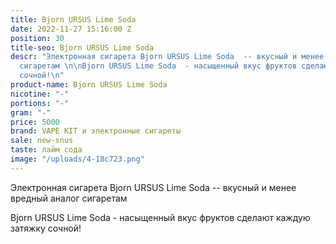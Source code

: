 ```yaml
---
title: Bjorn URSUS Lime Soda
date: 2022-11-27 15:16:00 Z
position: 30
title-seo: Bjorn URSUS Lime Soda
descr: "Электронная сигарета Bjorn URSUS Lime Soda  -- вкусный и менее вредный аналог
  сигаретам \n\nBjorn URSUS Lime Soda  - насыщенный вкус фруктов сделают каждую затяжку
  сочной!\n"
product-name: Bjorn URSUS Lime Soda
nicotine: "-"
portions: "-"
gram: "-"
price: 5000
brand: VAPE KIT и электронные сигареты
sale: new-snus
taste: лайм сода
image: "/uploads/4-18c723.png"
---
```


Электронная сигарета Bjorn URSUS Lime Soda  -- вкусный и менее вредный аналог сигаретам 

Bjorn URSUS Lime Soda  - насыщенный вкус фруктов сделают каждую затяжку сочной!
